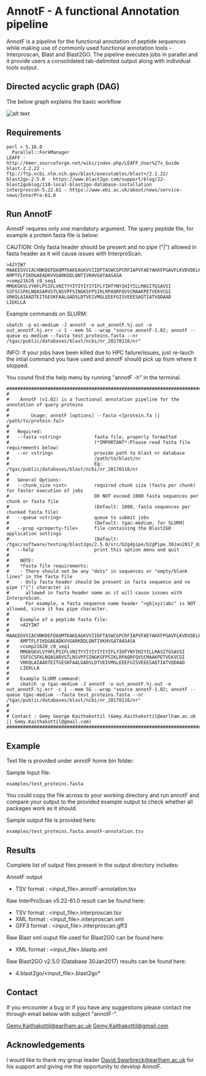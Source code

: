 # AnnotF - A functional Annotation pipeline

AnnotF is a pipeline for the functional annotation of peptide sequences while making use 
of commonly used functional annotation tools - Interproscan, Blast and Blast2GO. The pipeline 
executes jobs in parallel and it provide users a consolidated tab-delimited output along with 
individual tools output.

## Directed acyclic graph (DAG)

The below graph explains the basic workflow 

![alt text](https://github.com/gemygk/AnnotF/blob/master/images/AnnotF.smk.17Apr2019.svg)

## Requirements
```
perl > 5.16.0
  Parallel::ForkManager
LEAFF - http://kmer.sourceforge.net/wiki/index.php/LEAFF_User%27s_Guide
blast-2.2.22 - ftp://ftp.ncbi.nlm.nih.gov/blast/executables/blast+/2.2.22/
blast2go-2.5.0 - https://www.blast2go.com/support/blog/22-blast2goblog/110-local-blast2go-database-installation
interproscan-5.22.61 - https://www.ebi.ac.uk/about/news/service-news/InterPro-61.0
```

## Run AnnotF
AnnotF requires only one mandatory argument. The query peptide file, for example a protein fasta file is below:

CAUTION: 
Only fasta header should be present and no pipe ("|") allowed in fasta header as it will cause issues with InterproScan.
```
>A2YIW7
MAAEEGVVIACHNKDEFDAQMTKAKEAGKVVIIDFTASWCGPCRFIAPVFAEYAKKFPGAVFLKVDVDELKEVAEKYNVE
AMPTFLFIKDGAEADKVVGARKDDLQNTIVKHVGATAASASA
>comp21620_c0_seq1
MMGKGKVLVYHFLPSIFLVNITYYIYIYIYIYIFLYIHTYNYIHIYILLMASITGSAVSI
SSFSCSFKLNQASARVSTLNSVPFSINGKSFPSIKLRPAQRFQVSCMAAKPETVEKVCGI
VRKQLAIAADTEITGESKFAALGADSLDTVEIVMGLEEEFGISVEEESAQTIATVQDAAD
LIEKLLA
```
Example commands on SLURM:
```
sbatch -p ei-medium -J annotF -o out_annotF.%j.out -e out_annotF.%j.err -c 1 --mem 5G --wrap "source annotF-1.02; annotF --queue ei-medium --fasta test_proteins.fasta --nr /tgac/public/databases/blast/ncbi/nr_20170116/nr"
```

INFO:
If your jobs have been killed due to HPC failure/issues, just re-lauch the intial command you have used and annotF should pick up from where it stopped.


You cound find the help menu by running "annotF -h" in the terminal.
```
#########################################################################################################
#
#    AnnotF (v1.02) is a functional annotation pipeline for the annotation of query proteins
#
#        Usage: annotF [options] --fasta <[protein.fa || /path/to/protein.fa]>
#
#	Required:
#	--fasta <string>            fasta file, properly formatted
#	                            (*IMPORTANT*:Please read fasta file requirements below)
#	--nr <string>               provide path to blast nr database
#	                            /path/to/blast/nr
#	                            Eg: /tgac/public/databases/blast/ncbi/nr_20170116/nr
#
#	General Options:
#	--chunk_size <int>          required chunk size (fasta per chunk) for faster execution of jobs
#	                            DO NOT exceed 1000 fasta sequences per chunk or fasta file
#	                            (Default: 1000, fasta sequences per chunked fasta file)
#	--queue <string>            queue to submit jobs
#	                            (Default: tgac-medium, for SLURM)
#	--prop <property-file>      file containing the Blast2GO application settings
#	                            (Default: /tgac/software/testing/blast2go/2.5.0/src/b2g4pipe/b2gPipe.30Jan2017_database.properties)
#	--help                      print this option menu and quit
#
#    NOTE:
#    *Fasta file requirements:
#    - There should not be any "dots" in sequences or "empty/blank lines" in the fasta file
#    - Only fasta header should be present in fasta sequence and no pipe ("|") character is
#      allowed in fasta header name as it will cause issues with InterproScan.
#      For example, a fasta sequence name header ">gb|xyz|abc" is NOT allowed, since it has pipe character.
#
#    Example of a peptide fasta file:
#    >A2YIW7
#    MAAEEGVVIACHNKDEFDAQMTKAKEAGKVVIIDFTASWCGPCRFIAPVFAEYAKKFPGAVFLKVDVDELKEVAEKYNVE
#    AMPTFLFIKDGAEADKVVGARKDDLQNTIVKHVGATAASASA
#    >comp21620_c0_seq1
#    MMGKGKVLVYHFLPSIFLVNITYYIYIYIYIYIFLYIHTYNYIHIYILLMASITGSAVSI
#    SSFSCSFKLNQASARVSTLNSVPFSINGKSFPSIKLRPAQRFQVSCMAAKPETVEKVCGI
#    VRKQLAIAADTEITGESKFAALGADSLDTVEIVMGLEEEFGISVEEESAQTIATVQDAAD
#    LIEKLLA
#
#    Example SLURM command:
#    sbatch -p tgac-medium -J annotF -o out_annotF.%j.out -e out_annotF.%j.err -c 1 --mem 5G --wrap "source annotF-1.02; annotF --queue tgac-medium --fasta test_proteins.fasta --nr /tgac/public/databases/blast/ncbi/nr_20170116/nr"
#
#
# Contact : Gemy George Kaithakottil (Gemy.Kaithakottil@earlham.ac.uk || Gemy.Kaithakottil@gmail.com)
#########################################################################################################
```
## Example

Test file is provided under annotF home bin folder:

Sample Input file:
```
examples/test_proteins.fasta
```
You could copy the file across to your working directory and run annotF and compare your output to the provided example output to check whether all packages work as it should.

Sample output file is provided here:
```
examples/test_proteins.fasta.annotF-annotation.tsv
```

## Results

Complete list of output files present in the output directory includes:

AnnotF output
-	TSV format : <input_file>.annotF-annotation.tsv

Raw InterProScan v5.22-61.0 result can be found here:
-	TSV format : <input_file>.interproscan.tsv
-	XML format : <input_file>.interproscan.xml
-	GFF3 format : <input_file>.interproscan.gff3

Raw Blast xml ouput file used for Blast2GO can be found here:
-	XML format : <input_file>.blastp.xml

Raw Blast2GO v2.5.0 (Database 30Jan2017) results can be found here:
-	4.blast2go/<input_file>.blast2go*


## Contact

If you encounter a bug or if you have any suggestions please contact me through email below with subject "annotF-<query>".

Gemy.Kaithakottil@earlham.ac.uk
Gemy.Kaithakottil@gmail.com

## Acknowledgements

I would like to thank my group leader David.Swarbreck@earlham.ac.uk for his support and giving me the opportunity to develop AnnotF.
